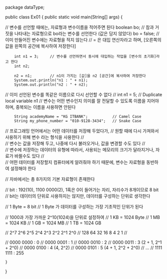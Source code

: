 package dataType;

public class Ex01 {
	public static void main(String[] args) {
		
//		변수를 선언할 때에는, 자료형과 변수이름을 적어주면 된다
		boolean bo;		// 참과 거짓을 나타내는 자료형으로 bo라는 변수를 선언한다 (값은 담지 않았다)
		bo = false;		// 이미 만들어진 변수에는 자료형을 적지 않는다
						// = 은 대입 연산자라고 하며, [오른쪽의 값을 왼쪽의 공간에 복사하여 저장한다]
		
		int n1 = 3;		// 변수를 선언하면서 동시에 대입하는 작업을 [변수의 초기화]라고 한다
		int n2;
		
		n2 = n1;		// n1이 가지는 [값]을 n2 [공간]에 복사하여 저장한다
		System.out.println("n1 : " + n1);
		System.out.println("n2 : " + n2);
		
//		이미 선언된 변수를 똑같은 이름으로 다시 선언할 수 없다
//		int n1 = 5;	// Duplicate local variable n1
//		변수는 어떤 변수인지 의미를 잘 전달할 수 있도록 이름을 지어야 하며, 중복되는 이름을 사용하면 안된다
		
		String academyName = "KG ITBANK";			// Camel Case
		String my_phone_number = "010-9128-3434";	// Snake Case
		
//		프로그래밍 언어에서는 어떤 데이터를 저장해 두었다가, 
//		원할 때에 다시 가져와서 사용하기 위해 변수 라는 형식을 사용한다
//		
//		변수는 값을 저장해 두고, 나중에 다시 불러오거나, 값을 변경할 수도 있다
//		
//		변수에 저장하는 데이터의 유형에 따라서, 사용되는 메모리의 크기가 달라지거나, 자료가 바뀔수도 있다
//		
//		어떤 데이터를 저장할지 컴퓨터에게 알려줘야 하기 때문에, 변수는 자료형을 동반하여 설정해야 한다
		
//		자바에서는 총 8가지의 기본 자료형이 존재한다
		
//		bit : 192(10), 1100 0000(2), 1혹은 0이 들어가는 자리, 자리수가 8개이므로 8 bit
//		bit는 데이터의 단위로 사용하지는 않지만, 데이터를 구성하는 단위로 생각한다
		
//		1 Byte = 8 bit
//		1 Byte 가 데이터를 구성하는 가장 기초적인 단위가 된다
		
//		1000과 가장 가까운 2^10(1024)을 단위로 설정하여
//		1 KB = 1024 Byte
//		1 MB = 1024 KB
//		1 GB = 1024 MB
//		1 TB = 1024 GB
		
//		2^7		2^6		2^5		2^4		2^3		2^2		2^1		2^0
//		128		64		32		16		8		4		2		1
//		
		
//		0000 0000	: 0	
//		0000 0001	: 1	
//		0000 0010	: 2
//		0000 0011	: 3	(2 + 1, 2^1 + 2^0)
//		0000 0100	: 4	(4, 2^2)
//		0000 0101	: 5	(4 + 1, 2^2 + 2^0)
//		...
//		1111 1111	: 255
		
		
	}
}







